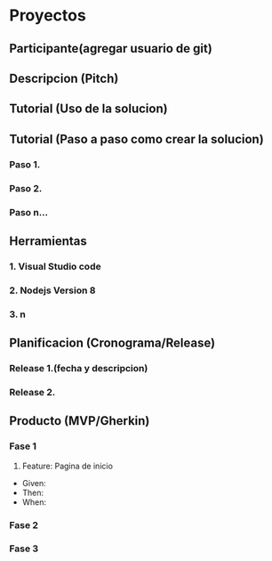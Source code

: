 # Proyectos

## Participante(agregar usuario de git)

## Descripcion (Pitch)

## Tutorial (Uso de la solucion)

## Tutorial (Paso a paso como crear la solucion)

### Paso 1.
### Paso 2.
### Paso n...

## Herramientas

### 1. Visual Studio code
### 2. Nodejs Version 8
### 3. n

## Planificacion (Cronograma/Release)

### Release 1.(fecha y descripcion)

### Release 2.

## Producto (MVP/Gherkin)
### Fase 1

1. Feature: Pagina de inicio
* Given:
* Then:
* When:

### Fase 2
### Fase 3
